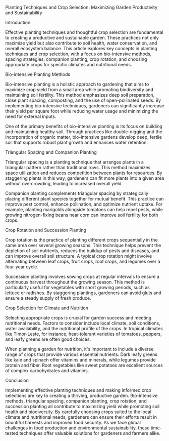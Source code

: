 Planting Techniques and Crop Selection: Maximizing Garden Productivity and Sustainability

Introduction

Effective planting techniques and thoughtful crop selection are fundamental to creating a productive and sustainable garden. These practices not only maximize yield but also contribute to soil health, water conservation, and overall ecosystem balance. This article explores key concepts in planting techniques and crop selection, with a focus on bio-intensive methods, spacing strategies, companion planting, crop rotation, and choosing appropriate crops for specific climates and nutritional needs.

Bio-intensive Planting Methods

Bio-intensive planting is a holistic approach to gardening that aims to maximize crop yield from a small area while promoting biodiversity and maintaining soil fertility. This method emphasizes deep soil preparation, close plant spacing, composting, and the use of open-pollinated seeds. By implementing bio-intensive techniques, gardeners can significantly increase their yield per square foot while reducing water usage and minimizing the need for external inputs.

One of the primary benefits of bio-intensive planting is its focus on building and maintaining healthy soil. Through practices like double-digging and the incorporation of organic matter, bio-intensive gardens develop deep, fertile soil that supports robust plant growth and enhances water retention.

Triangular Spacing and Companion Planting

Triangular spacing is a planting technique that arranges plants in a triangular pattern rather than traditional rows. This method maximizes space utilization and reduces competition between plants for resources. By staggering plants in this way, gardeners can fit more plants into a given area without overcrowding, leading to increased overall yield.

Companion planting complements triangular spacing by strategically placing different plant species together for mutual benefit. This practice can improve pest control, enhance pollination, and optimize nutrient uptake. For example, planting marigolds alongside tomatoes can help repel pests, while growing nitrogen-fixing beans near corn can improve soil fertility for both crops.

Crop Rotation and Succession Planting

Crop rotation is the practice of planting different crops sequentially in the same area over several growing seasons. This technique helps prevent the depletion of soil nutrients, reduces the buildup of pests and diseases, and can improve overall soil structure. A typical crop rotation might involve alternating between leaf crops, fruit crops, root crops, and legumes over a four-year cycle.

Succession planting involves sowing crops at regular intervals to ensure a continuous harvest throughout the growing season. This method is particularly useful for vegetables with short growing periods, such as lettuce or radishes. By staggering plantings, gardeners can avoid gluts and ensure a steady supply of fresh produce.

Crop Selection for Climate and Nutrition

Selecting appropriate crops is crucial for garden success and meeting nutritional needs. Factors to consider include local climate, soil conditions, water availability, and the nutritional profile of the crops. In tropical climates like Timor-Leste, for instance, heat-tolerant varieties of tomatoes, peppers, and leafy greens are often good choices.

When planning a garden for nutrition, it's important to include a diverse range of crops that provide various essential nutrients. Dark leafy greens like kale and spinach offer vitamins and minerals, while legumes provide protein and fiber. Root vegetables like sweet potatoes are excellent sources of complex carbohydrates and vitamins.

Conclusion

Implementing effective planting techniques and making informed crop selections are key to creating a thriving, productive garden. Bio-intensive methods, triangular spacing, companion planting, crop rotation, and succession planting all contribute to maximizing yield while promoting soil health and biodiversity. By carefully choosing crops suited to the local climate and nutritional needs, gardeners can ensure their efforts result in bountiful harvests and improved food security. As we face global challenges in food production and environmental sustainability, these time-tested techniques offer valuable solutions for gardeners and farmers alike.
